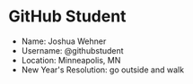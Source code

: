 # GitHub Student

* Name: Joshua Wehner
* Username: @githubstudent
* Location: Minneapolis, MN
* New Year's Resolution: go outside and walk

